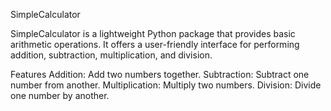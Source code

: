 SimpleCalculator	

SimpleCalculator is a lightweight Python package that provides basic arithmetic operations. It offers a user-friendly interface for performing addition, subtraction, multiplication, and division.

Features
Addition: Add two numbers together.
Subtraction: Subtract one number from another.
Multiplication: Multiply two numbers.
Division: Divide one number by another.
